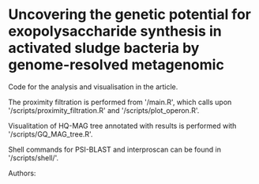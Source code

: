 # Uncovering the genetic potential for exopolysaccharide synthesis in activated sludge bacteria by genome-resolved metagenomic

Code for the analysis and visualisation in the article. 

The proximity filtration is performed from '/main.R', which calls upon '/scripts/proximity_filtration.R' and '/scripts/plot_operon.R'. 

Visualitation of HQ-MAG tree annotated with results is performed with '/scripts/GQ_MAG_tree.R'.

Shell commands for PSI-BLAST and interproscan can be found in '/scripts/shell/'.

Authors: